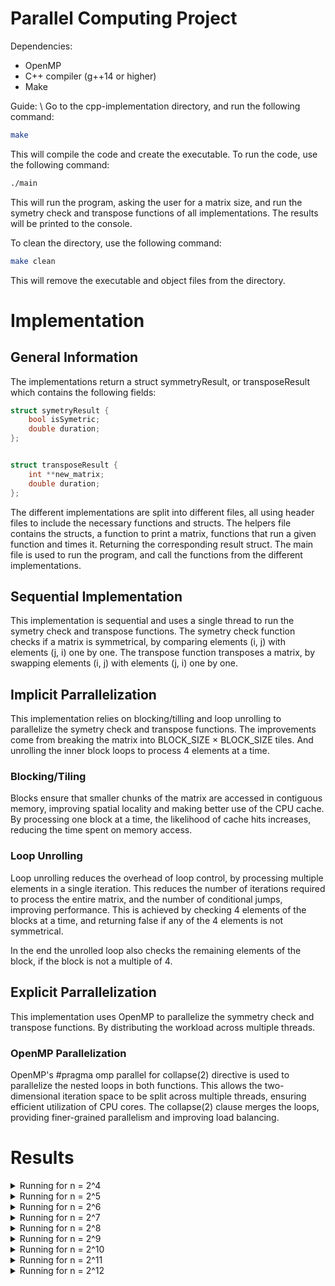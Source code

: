 # Parallel Computing Project

Dependencies:

- OpenMP
- C++ compiler (g++14 or higher)
- Make

Guide: \\
Go to the cpp-implementation directory, and run the following command:

```bash
make
```

This will compile the code and create the executable. To run the code, use the following command:

```bash
./main
```

This will run the program, asking the user for a matrix size, and run the symetry check and transpose functions of all implementations. The results will be printed to the console.

To clean the directory, use the following command:

```bash
make clean
```

This will remove the executable and object files from the directory.

# Implementation

## General Information

The implementations return a struct symmetryResult, or transposeResult which contains the following fields:

```cpp
struct symetryResult {
    bool isSymetric;
    double duration;
};

```

```cpp

struct transposeResult {
    int **new_matrix;
    double duration;
};
```

The different implementations are split into different files, all using header files to include the necessary functions and structs.
The helpers file contains the structs, a function to print a matrix, functions that run a given function and times it. Returning the corresponding result struct.
The main file is used to run the program, and call the functions from the different implementations.

## Sequential Implementation

This implementation is sequential and uses a single thread to run the symetry check and transpose functions.
The symetry check function checks if a matrix is symmetrical, by comparing elements (i, j) with elements (j, i) one by one.
The transpose function transposes a matrix, by swapping elements (i, j) with elements (j, i) one by one.

## Implicit Parrallelization

This implementation relies on blocking/tilling and loop unrolling to parallelize the symetry check and transpose functions.
The improvements come from breaking the matrix into BLOCK_SIZE × BLOCK_SIZE tiles. And unrolling the inner block loops to process 4 elements at a time.

### Blocking/Tiling

Blocks ensure that smaller chunks of the matrix are accessed in contiguous memory, improving spatial locality and making better use of the CPU cache. By processing one block at a time, the likelihood of cache hits increases, reducing the time spent on memory access.

### Loop Unrolling

Loop unrolling reduces the overhead of loop control, by processing multiple elements in a single iteration. This reduces the number of iterations required to process the entire matrix, and the number of conditional jumps, improving performance.
This is achieved by checking 4 elements of the blocks at a time, and returning false if any of the 4 elements is not symmetrical.

In the end the unrolled loop also checks the remaining elements of the block, if the block is not a multiple of 4.

## Explicit Parrallelization

This implementation uses OpenMP to parallelize the symmetry check and transpose functions. By distributing the workload across multiple threads.

### OpenMP Parallelization

OpenMP's
#pragma omp parallel for collapse(2)
directive is used to parallelize the nested loops in both functions. This allows the two-dimensional iteration space to be split across multiple threads, ensuring efficient utilization of CPU cores. The collapse(2) clause merges the loops, providing finer-grained parallelism and improving load balancing.

# Results

<details>
<summary>Running for n = 2^4</summary>

Time taken by checkSymSeq: 5e-06 seconds \
Time taken by checkSymImp: 4e-06 seconds \
Time taken by checkSymOMP: 5e-06 seconds \
Time taken by matTransposeSeq: 4e-06 seconds \
Time taken by matTransposeImp: 4e-06 seconds \
Time taken by matTransposeOMP: 6e-06 seconds

</details>

<details>
<summary>Running for n = 2^5</summary>

Time taken by checkSymSeq: 8e-06 seconds \
Time taken by checkSymImp: 7e-06 seconds \
Time taken by checkSymOMP: 1.7e-05 seconds \
Time taken by matTransposeSeq: 1.4e-05 seconds \
Time taken by matTransposeImp: 9e-06 seconds \
Time taken by matTransposeOMP: 1.9e-05 seconds

</details>

<details>
<summary>Running for n = 2^6</summary>

Time taken by checkSymSeq: 2.5e-05 seconds \
Time taken by checkSymImp: 2.3e-05 seconds \
Time taken by checkSymOMP: 6.3e-05 seconds \
Time taken by matTransposeSeq: 3.2e-05 seconds \
Time taken by matTransposeImp: 2.7e-05 seconds \
Time taken by matTransposeOMP: 6.8e-05 seconds

</details>

<details>
<summary>Running for n = 2^7</summary>

Time taken by checkSymSeq: 0.000106 seconds \
Time taken by checkSymImp: 7.2e-05 seconds \
Time taken by checkSymOMP: 0.000193 seconds \
Time taken by matTransposeSeq: 0.000133 seconds \
Time taken by matTransposeImp: 9.5e-05 seconds \
Time taken by matTransposeOMP: 0.000243 seconds

</details>

<details>
<summary>Running for n = 2^8</summary>

Time taken by checkSymSeq: 0.000453 seconds \
Time taken by checkSymImp: 0.000214 seconds \
Time taken by checkSymOMP: 0.000548 seconds \
Time taken by matTransposeSeq: 0.000552 seconds \
Time taken by matTransposeImp: 0.00015 seconds \
Time taken by matTransposeOMP: 0.000428 seconds

</details>

<details>
<summary>Running for n = 2^9</summary>

Time taken by checkSymSeq: 0.000809 seconds \
Time taken by checkSymImp: 0.000369 seconds \
Time taken by checkSymOMP: 0.00092 seconds \
Time taken by matTransposeSeq: 0.000869 seconds \
Time taken by matTransposeImp: 0.000677 seconds \
Time taken by matTransposeOMP: 0.001928 seconds

</details>

<details>
<summary>Running for n = 2^10</summary>

Time taken by checkSymSeq: 0.003163 seconds \
Time taken by checkSymImp: 0.001686 seconds \
Time taken by checkSymOMP: 0.00389 seconds \
Time taken by matTransposeSeq: 0.003824 seconds \
Time taken by matTransposeImp: 0.004011 seconds \
Time taken by matTransposeOMP: 0.008848 seconds

</details>

<details>
<summary>Running for n = 2^11</summary>

Time taken by checkSymSeq: 0.017173 seconds \
Time taken by checkSymImp: 0.005728 seconds \
Time taken by checkSymOMP: 0.011982 seconds \
Time taken by matTransposeSeq: 0.014781 seconds \
Time taken by matTransposeImp: 0.008988 seconds \
Time taken by matTransposeOMP: 0.021249 seconds

</details>

<details>
<summary>Running for n = 2^12</summary>

Time taken by checkSymSeq: 0.134523 seconds \
Time taken by checkSymImp: 0.018659 seconds \
Time taken by checkSymOMP: 0.040539 seconds \
Time taken by matTransposeSeq: 0.141086 seconds \
Time taken by matTransposeImp: 0.03673 seconds \
Time taken by matTransposeOMP: 0.087226 seconds

</details>
